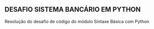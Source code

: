 ## DESAFIO SISTEMA BANCÁRIO EM PYTHON

Resolução do desafio de código do módulo Sintaxe Básica com Python
